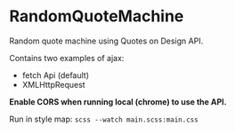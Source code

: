 # RandomQuoteMachine
Random quote machine using Quotes on Design API.

Contains two examples of ajax:
- fetch Api (default)
- XMLHttpRequest

**Enable CORS when running local (chrome) to use the API.**

Run in style map:
`scss --watch main.scss:main.css`